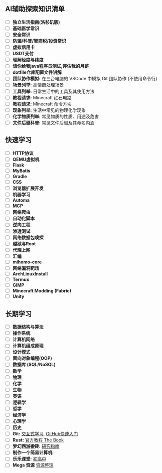 ## AI辅助探索知识清单
- [ ] **独立生活指南(洛杉矶版)**
- [ ] **基础医学常识**
- [ ] **安全常识**
- [ ] **防骗/科普/智商税/投资常识**
- [ ] **虚拟信用卡**
- [ ] **USDT支付**
- [ ] **理解经度与纬度**
- [ ] **请你给我java程序员测试,评估我的月薪**
- [ ] **dotfile仓库配置文件讲解**
- [ ] **团队协作模拟:** 在三台电脑的 VSCode 中模拟 Git 团队协作 (不使用命令行)
- [ ] **场景列举:** 高情商处理场景
- [ ] **工具列举:** 日常生活中的工具及其使用方法
- [ ] **教程请求:** Minecraft 红石电路
- [ ] **教程请求:** Minecraft 命令方块
- [ ] **现象列举:** 生活中常见的物理化学现象
- [ ] **化学物质列举:** 常见物质的性质、用途及危害
- [ ] **文件后缀科普:** 常见文件后缀及其命名内涵
## 快速学习
- [ ] **HTTP协议**
- [ ] **QEMU虚拟机**
- [ ] **Flask**
- [ ] **MyBatis**
- [ ] **Gradle**
- [ ] **CSS**
- [ ] **浏览器扩展开发**
- [ ] **机器学习**
- [ ] **Automa**
- [ ] **MCP**
- [ ] **网络爬虫**
- [ ] **自动化脚本**
- [ ] **逆向工程**
- [ ] **渗透测试**
- [ ] **网络数据包嗅探**
- [ ] **越狱与Root**
- [ ] **代理上网**
- [ ] **汇编**
- [ ] **mihomo-core**
- [ ] **网络漏洞靶场**
- [ ] **ArchLinuxInstall**
- [ ] **Termux**
- [ ] **GIMP**
- [ ] **Minecraft Modding (Fabric)**
- [ ] **Unity**
## 长期学习
- [ ] **数据结构与算法**
- [ ] **操作系统**
- [ ] **计算机网络** 
- [ ] **计算机组成原理**
- [ ] **设计模式**
- [ ] **面向对象编程(OOP)**
- [ ] **数据库 (SQL/NoSQL)**
- [ ] **数学**
- [ ] **物理**
- [ ] **化学**
- [ ] **生物**
- [ ] **英语**
- [ ] **逻辑学**
- [ ] **哲学**
- [ ] **经济学**
- [ ] **心理学**
- [ ] **历史**
- [ ] **Git:** [交互式学习](https://learngitbranching.js.org), [GitHub快速入门](https://docs.github.com/get-started/quickstart/hello-world)
- [ ] **Rust:** [官方教程 The Book](https://doc.rust-lang.org/book)
- [ ] **梦幻西游搬砖:** [研究指南](https://item.taobao.com/item.htm?id=680103533549)
- [ ] **制作一个简易计算机:** 
- [ ] **乐乐课堂:** [初高中](https://pan.baidu.com/s/1Gltyjb9UaBmG7RWEhHupRw?pwd=6z4c)
- [ ] **Mega 资源** [资源整理](https://mega.nz/folder/S2x1zbKD#UvcYCWQXaljR5eJU2KNOng)